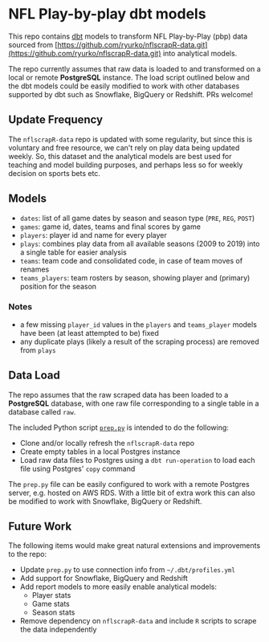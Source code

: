 # NFL Play-by-play dbt models

This repo contains [dbt](https://www.getdbt.com) models to transform NFL Play-by-Play (pbp) data sourced from [https://github.com/ryurko/nflscrapR-data.git](https://github.com/ryurko/nflscrapR-data.git) into analytical models.

The repo currently assumes that raw data is loaded to and transformed on a local or remote **PostgreSQL** instance. The load script outlined below and the dbt models could be easily modified to work with other databases supported by dbt such as Snowflake, BigQuery or Redshift. PRs welcome!

## Update Frequency
The `nflscrapR-data` repo is updated with some regularity, but since this is voluntary and free resource, we can't rely on play data being updated weekly. So, this dataset and the analytical models are best used for teaching and model building purposes, and perhaps less so for weekly decision on sports bets etc.

## Models
- `dates`: list of all game dates by season and season type (`PRE`, `REG`, `POST`)
- `games`: game id, dates, teams and final scores by game 
- `players`: player id and name for every player
- `plays`: combines play data from all available seasons (2009 to 2019) into a single table for easier analysis
- `teams`: team code and consolidated code, in case of team moves of renames
- `teams_players`: team rosters by season, showing player and (primary) position for the season

### Notes 
- a few missing `player_id` values in the `players` and `teams_player` models have been (at least attempted to be) fixed
- any duplicate plays (likely a result of the scraping process) are removed from `plays`

## Data Load
The repo assumes that the raw scraped data has been loaded to a **PostgreSQL** database, with one raw file corresponding to a single table in a database called `raw`.

The included Python script [`prep.py`](prep.py) is intended to do the following:
- Clone and/or locally refresh the `nflscrapR-data` repo
- Create empty tables in a local Postgres instance
- Load raw data files to Postgres using a `dbt run-operation` to load each file using Postgres' `copy` command

The `prep.py` file can be easily configured to work with a remote Postgres server, e.g. hosted on AWS RDS. With a little bit of extra work this can also be modified to work with Snowflake, BigQuery or Redshift.

## Future Work
The following items would make great natural extensions and improvements to the repo:
- Update `prep.py` to use connection info from `~/.dbt/profiles.yml`
- Add support for Snowflake, BigQuery and Redshift
- Add report models to more easily enable analytical models:
    - Player stats
    - Game stats
    - Season stats
- Remove dependency on `nflscrapR-data` and include `R` scripts to scrape the data independently